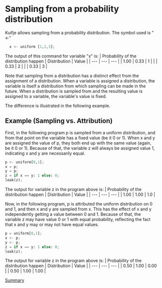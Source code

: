 # Sampling from a probability distribution

Kuifje allows sampling from a probability distribution. The symbol used is "<-"

```python
  x <- uniform [1,2,3];
```

The output of this command for variable "x" is:
| Probability of the distribution happen | Distribution | Value | 
| --- | --- | --- |
| 1.00 | 0.33 | 1 |
| | 0.33 | 2 |
| | 0.33 | 3 |

Note that sampling from a distribution has a distinct effect from the assignment of a distribution.
When a variable is assigned a distribution, the variable is itself a distribution from which sampling can be made in the future.
When a distribution is sampled from and the resulting value is assigned to a variable, the variable's value is fixed.

The difference is illustrated in the following example.

## Example (Sampling vs. Attribution)

First, in the following program p is sampled from a uniform distribution, and from that point on the variable has a fixed value (be it 0 or 1). When x and y are assigned the value of p, they both end up with the same value (again, be it 0 or 1). Because of that, the variable z will always be assigned value 1, indicating x and y are necessarily equal.

```python
p <- uniform[0,1];
x = p;
y = p;
z = if x == y: 1 else: 0;
leak(z);
```

The output for variable z in the program above is:
| Probability of the distribution happen | Distribution | Value | 
| --- | --- | --- |
| 1.00 | 1.00 | 1.0 |

Now, in the following program, p is attributed the uniform distribution on 0 and 1, and then x and y are sampled from x. This has the effect of x and y independently getting a value between 0 and 1.  Because of that, the variable z may have value 0 or 1 with equal probability, reflecting the fact that x and y may or may not have equal values.

```python
p = uniform[0,1];
x <- p;
y <- p;
z = if x == y: 1 else: 0;
leak(z);
```

The output for variable z in the program above is:
| Probability of the distribution happen | Distribution | Value | 
| --- | --- | --- |
| 0.50 | 1.00 | 0.00 |
| 0.50 | 1.00 | 1.00 |


[Summary](https://github.com/gleisonsdm/Kuifje-Documentation)

